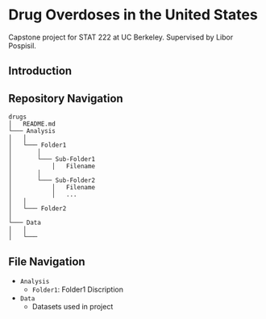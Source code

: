# Drug Overdoses in the United States

Capstone project for STAT 222 at UC Berkeley. Supervised by Libor Pospisil.

## Introduction



## Repository Navigation

```
drugs
│   README.md   
└─── Analysis
│   │
│   └─── Folder1
│       │
│       └─── Sub-Folder1
│           │   Filename
│       │
│       └─── Sub-Folder2
│           │   Filename
│           │   ...
│   │
│   └─── Folder2
│   
└─── Data
│   │
│   └─── 
```
## File Navigation
* `Analysis`
  - `Folder1`: Folder1 Discription
* `Data`
  - Datasets used in project